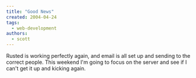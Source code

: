 ```yaml
---
title: "Good News"
created: 2004-04-24
tags:
  - web-development
authors:
  - scott
---
```


Rusted is working perfectly again, and email is all set up and sending to the correct people. This weekend I'm going to focus on the server and see if I can't get it up and kicking again.
